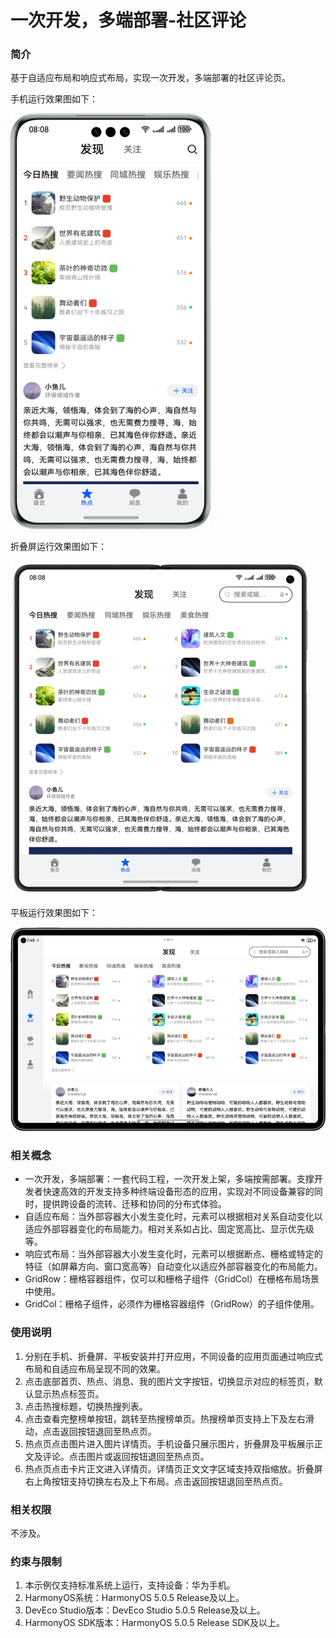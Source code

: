# 一次开发，多端部署-社区评论

### 简介

基于自适应布局和响应式布局，实现一次开发，多端部署的社区评论页。

手机运行效果图如下：

![](screenshots/device/phone.png)

折叠屏运行效果图如下：

![](screenshots/device/foldable.png)

平板运行效果图如下：

![](screenshots/device/pad.png)

### 相关概念

- 一次开发，多端部署：一套代码工程，一次开发上架，多端按需部署。支撑开发者快速高效的开发支持多种终端设备形态的应用，实现对不同设备兼容的同时，提供跨设备的流转、迁移和协同的分布式体验。
- 自适应布局：当外部容器大小发生变化时，元素可以根据相对关系自动变化以适应外部容器变化的布局能力。相对关系如占比、固定宽高比、显示优先级等。
- 响应式布局：当外部容器大小发生变化时，元素可以根据断点、栅格或特定的特征（如屏幕方向、窗口宽高等）自动变化以适应外部容器变化的布局能力。
- GridRow：栅格容器组件，仅可以和栅格子组件（GridCol）在栅格布局场景中使用。
- GridCol：栅格子组件，必须作为栅格容器组件（GridRow）的子组件使用。

### 使用说明

1. 分别在手机、折叠屏、平板安装并打开应用，不同设备的应用页面通过响应式布局和自适应布局呈现不同的效果。
2. 点击底部首页、热点、消息、我的图片文字按钮，切换显示对应的标签页，默认显示热点标签页。
3. 点击热搜标题，切换热搜列表。
4. 点击查看完整榜单按钮，跳转至热搜榜单页。热搜榜单页支持上下及左右滑动，点击返回按钮退回至热点页。
5. 热点页点击图片进入图片详情页。手机设备只展示图片，折叠屏及平板展示正文及评论。点击图片或返回按钮退回至热点页。
6. 热点页点击卡片正文进入详情页。详情页正文文字区域支持双指缩放。折叠屏右上角按钮支持切换左右及上下布局。点击返回按钮退回至热点页。

### 相关权限

不涉及。

### 约束与限制

1. 本示例仅支持标准系统上运行，支持设备：华为手机。
2. HarmonyOS系统：HarmonyOS 5.0.5 Release及以上。
3. DevEco Studio版本：DevEco Studio 5.0.5 Release及以上。
4. HarmonyOS SDK版本：HarmonyOS 5.0.5 Release SDK及以上。

